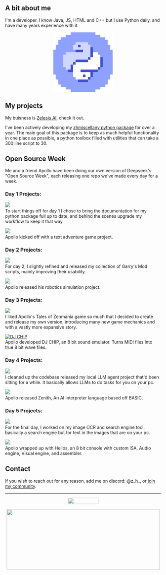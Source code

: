 ## A bit about me

I'm a developer. I know Java, JS, HTML and C++ but I use Python daily, and have many years experience with it.

<p align="center">
  <img width="192" height="192" src="https://github.com/zen-ham/zen-ham/blob/main/ezgif-2-c768c797ba.gif?raw=true">
</p>

## My projects
My buisness is [Zelesis AI](https://zelesis.com/), check it out.

I've been actively developing my [zhmiscellany python package](https://github.com/zen-ham/zhmiscellany) for over a year. The main goal of this package is to keep as much helpful functionality in one place as possible, a python toolbox filled with utilities that can take a 300 line script to 30.

## Open Source Week
Me and a friend Apollo have been doing our own version of Deepseek's "Open Source Week", each releasing one repo we've made every day for a week.

### Day 1 Projects:

[![ ](https://img.shields.io/badge/GitHub-Zhmiscellany-blue?logo=github)](https://github.com/zen-ham/zhmiscellany)\
To start things off for day 1 I chose to bring the documentation for my python package full up to date, and behind the scenes upgrade my workflow to keep it that way.

[![ ](https://img.shields.io/badge/GitHub-Tales_of_Zenmania-blue?logo=github)](https://github.com/Ubuntufanboy/tales-of-zenmania)\
Apollo kicked off with a text adventure game project.

### Day 2 Projects:

[![ ](https://img.shields.io/badge/GitHub-GarrysMod_Workshop_Scripts-blue?logo=github)](https://github.com/zen-ham/garrysmod_workshop_scripts)\
For day 2, I slightly refined and released my collection of Garry's Mod scripts, mainly improving their usability.

[![ ](https://img.shields.io/badge/GitHub-Robot_Simulation-blue?logo=github)](https://github.com/Ubuntufanboy/robot-simulation)\
Apollo released his robotics simulation project.

### Day 3 Projects:

[![ ](https://img.shields.io/badge/GitHub-Tales_of_Zenmania_2-blue?logo=github)](https://github.com/zen-ham/tales_of_zenmania_2)\
I liked Apollo's Tales of Zenmania game so much that I decided to create and release my own version, introducing many new game mechanics and with a vastly more expansive story.

[![DJ CHIP](https://img.shields.io/badge/GitHub-DJ_CHIP-blue?logo=github)](https://github.com/Ubuntufanboy/DJ-CHIP)\
Apollo developed DJ CHIP, an 8 bit sound emulator. Turns MIDI files into true 8 bit wave files.

### Day 4 Projects:

[![ ](https://img.shields.io/badge/GitHub-Local_LLM_Agent-blue?logo=github)](https://github.com/zen-ham/local_llm_agent)\
I cleaned up the codebase released my local LLM agent project that'd been sitting for a while. It basically allows LLMs to do tasks for you on your pc.

[![ ](https://img.shields.io/badge/GitHub-Zenith-blue?logo=github)](https://github.com/Ubuntufanboy/Zenith)\
Apollo released Zenith, An AI interpreter language based off BASIC.

### Day 5 Projects:

[![ ](https://img.shields.io/badge/GitHub-Search_OCR-blue?logo=github)](https://github.com/zen-ham/Search-OCR)\
For the final day, I worked on my image OCR and search engine tool, basically a search engine but for text in the images that are on your pc.

[![ ](https://img.shields.io/badge/GitHub-Helios-blue?logo=github)](https://github.com/Ubuntufanboy/Helios)\
Apollo wrapped up with Helios, an 8 bit console with custom ISA, Audio engine, Visual engine, and assembler.

## Contact
If you wish to reach out for any reason, add me on discord: @z_h_, or [join my community](https://discord.gg/MfgBB9cPBa).

---
<p align="center">
  <img width="99" height="20" src="https://komarev.com/ghpvc/?username=zen-ham">
</p>


<p align="center">
  <img width="495" height="195" src="https://github-readme-stats.vercel.app/api?username=zen-ham&show_icons=true&theme=radical">
</p>
